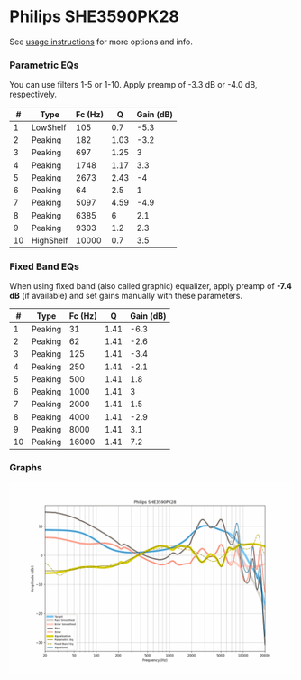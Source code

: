 # Philips SHE3590PK28
See [usage instructions](https://github.com/jaakkopasanen/AutoEq#usage) for more options and info.

### Parametric EQs
You can use filters 1-5 or 1-10. Apply preamp of -3.3 dB or -4.0 dB, respectively.

|   # | Type      |   Fc (Hz) |    Q |   Gain (dB) |
|-----|-----------|-----------|------|-------------|
|   1 | LowShelf  |       105 | 0.7  |        -5.3 |
|   2 | Peaking   |       182 | 1.03 |        -3.2 |
|   3 | Peaking   |       697 | 1.25 |         3   |
|   4 | Peaking   |      1748 | 1.17 |         3.3 |
|   5 | Peaking   |      2673 | 2.43 |        -4   |
|   6 | Peaking   |        64 | 2.5  |         1   |
|   7 | Peaking   |      5097 | 4.59 |        -4.9 |
|   8 | Peaking   |      6385 | 6    |         2.1 |
|   9 | Peaking   |      9303 | 1.2  |         2.3 |
|  10 | HighShelf |     10000 | 0.7  |         3.5 |

### Fixed Band EQs
When using fixed band (also called graphic) equalizer, apply preamp of **-7.4 dB** (if available) and set gains manually with these parameters.

|   # | Type    |   Fc (Hz) |    Q |   Gain (dB) |
|-----|---------|-----------|------|-------------|
|   1 | Peaking |        31 | 1.41 |        -6.3 |
|   2 | Peaking |        62 | 1.41 |        -2.6 |
|   3 | Peaking |       125 | 1.41 |        -3.4 |
|   4 | Peaking |       250 | 1.41 |        -2.1 |
|   5 | Peaking |       500 | 1.41 |         1.8 |
|   6 | Peaking |      1000 | 1.41 |         3   |
|   7 | Peaking |      2000 | 1.41 |         1.5 |
|   8 | Peaking |      4000 | 1.41 |        -2.9 |
|   9 | Peaking |      8000 | 1.41 |         3.1 |
|  10 | Peaking |     16000 | 1.41 |         7.2 |

### Graphs
![](./Philips%20SHE3590PK28.png)
